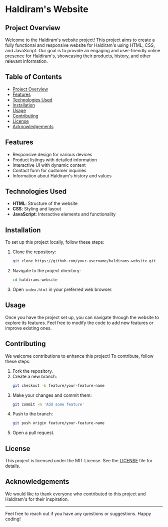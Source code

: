 # Haldiram's Website

## Project Overview

Welcome to the Haldiram's website project! This project aims to create a fully functional and responsive website for Haldiram's using HTML, CSS, and JavaScript. Our goal is to provide an engaging and user-friendly online presence for Haldiram's, showcasing their products, history, and other relevant information.

## Table of Contents

- [Project Overview](#project-overview)
- [Features](#features)
- [Technologies Used](#technologies-used)
- [Installation](#installation)
- [Usage](#usage)
- [Contributing](#contributing)
- [License](#license)
- [Acknowledgements](#acknowledgements)

## Features

- Responsive design for various devices
- Product listings with detailed information
- Interactive UI with dynamic content
- Contact form for customer inquiries
- Information about Haldiram's history and values

## Technologies Used

- **HTML**: Structure of the website
- **CSS**: Styling and layout
- **JavaScript**: Interactive elements and functionality

## Installation

To set up this project locally, follow these steps:

1. Clone the repository:
    ```sh
    git clone https://github.com/your-username/haldirams-website.git
    ```
2. Navigate to the project directory:
    ```sh
    cd haldirams-website
    ```
3. Open `index.html` in your preferred web browser.

## Usage

Once you have the project set up, you can navigate through the website to explore its features. Feel free to modify the code to add new features or improve existing ones.

## Contributing

We welcome contributions to enhance this project! To contribute, follow these steps:

1. Fork the repository.
2. Create a new branch:
    ```sh
    git checkout -b feature/your-feature-name
    ```
3. Make your changes and commit them:
    ```sh
    git commit -m 'Add some feature'
    ```
4. Push to the branch:
    ```sh
    git push origin feature/your-feature-name
    ```
5. Open a pull request.

## License

This project is licensed under the MIT License. See the [LICENSE](LICENSE) file for details.

## Acknowledgements

We would like to thank everyone who contributed to this project and Haldiram's for their inspiration.

---

Feel free to reach out if you have any questions or suggestions. Happy coding!


